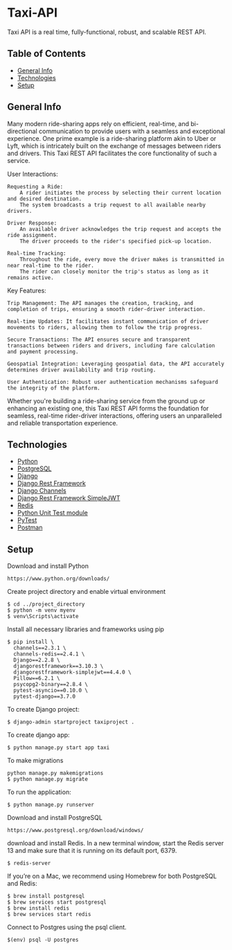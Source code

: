 # Taxi-API
Taxi API is a real time, fully-functional, robust, and scalable REST API. 

## Table of Contents
* [General Info](#general-info)
* [Technologies](#technologies)
* [Setup](#setup)

## General Info
Many modern ride-sharing apps rely on efficient, real-time, and bi-directional communication to provide users with a seamless and exceptional experience. One prime example is a ride-sharing platform akin to Uber or Lyft, which is intricately built on the exchange of messages between riders and drivers. This Taxi REST API facilitates the core functionality of such a service.

User Interactions:

    Requesting a Ride:
        A rider initiates the process by selecting their current location and desired destination.
        The system broadcasts a trip request to all available nearby drivers.

    Driver Response:
        An available driver acknowledges the trip request and accepts the ride assignment.
        The driver proceeds to the rider's specified pick-up location.

    Real-time Tracking:
        Throughout the ride, every move the driver makes is transmitted in near real-time to the rider.
        The rider can closely monitor the trip's status as long as it remains active.

Key Features:

    Trip Management: The API manages the creation, tracking, and completion of trips, ensuring a smooth rider-driver interaction.

    Real-time Updates: It facilitates instant communication of driver movements to riders, allowing them to follow the trip progress.

    Secure Transactions: The API ensures secure and transparent transactions between riders and drivers, including fare calculation and payment processing.

    Geospatial Integration: Leveraging geospatial data, the API accurately determines driver availability and trip routing.

    User Authentication: Robust user authentication mechanisms safeguard the integrity of the platform.

Whether you're building a ride-sharing service from the ground up or enhancing an existing one, this Taxi REST API forms the foundation for seamless, real-time rider-driver interactions, offering users an unparalleled and reliable transportation experience.

## Technologies
* [Python](https://www.python.org/)
* [PostgreSQL](https://www.postgresql.org/)
* [Django](https://www.djangoproject.com/)
* [Django Rest Framework](https://www.django-rest-framework.org/)
* [Django Channels](https://channels.readthedocs.io/en/latest/)
* [Django Rest Framework SimpleJWT](https://django-rest-framework-simplejwt.readthedocs.io/en/latest/)
* [Redis](https://redis.io/)
* [Python Unit Test module](https://docs.python.org/3/library/unittest.html)
* [PyTest](https://docs.pytest.org/en/latest/)
* [Postman](https://www.postman.com/)

## Setup
Download and install Python
```
https://www.python.org/downloads/
```
Create project directory and enable virtual environment
```
$ cd ../project_directory
$ python -m venv myenv
$ venv\Scripts\activate
```
Install all necessary libraries and frameworks using pip
```
$ pip install \
  channels==2.3.1 \
  channels-redis==2.4.1 \
  Django==2.2.8 \
  djangorestframework==3.10.3 \
  djangorestframework-simplejwt==4.4.0 \
  Pillow==6.2.1 \
  psycopg2-binary==2.8.4 \
  pytest-asyncio==0.10.0 \
  pytest-django==3.7.0
```
To create Django project:
```
$ django-admin startproject taxiproject .
```
To create django app:
```
$ python manage.py start app taxi
```
To make migrations
```
python manage.py makemigrations
$ python manage.py migrate
```
To run the application:
```
$ python manage.py runserver
```
Download and install PostgreSQL
```
https://www.postgresql.org/download/windows/
```
download and install Redis. In a new terminal window, start the Redis server 13 and make sure that it is running on its default port, 6379.
```
$ redis-server
```
If you’re on a Mac, we recommend using Homebrew for both PostgreSQL and Redis:
```
$ brew install postgresql
$ brew services start postgresql
$ brew install redis
$ brew services start redis
```
Connect to Postgres using the psql client.
```
$(env) psql -U postgres
```
